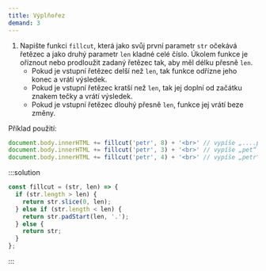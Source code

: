 ```yaml
---
title: Výplňořez
demand: 3
---
```


1. Napište funkci `fillcut`, která jako svůj první parametr `str` očekává řetězec a jako druhý parametr `len` kladné celé číslo. Úkolem funkce je oříznout nebo prodloužit zadaný řetězec tak, aby měl délku přesně `len`.
   - Pokud je vstupní řetězec delší než `len`, tak funkce odřízne jeho konec a vrátí výsledek.
   - Pokud je vstupní řetězec kratší než `len`, tak jej doplní od začátku znakem tečky a vrátí výsledek.
   - Pokud je vstupní řetězec dlouhý přesně `len`, funkce jej vrátí beze změny.

Příklad použití:

```js
document.body.innerHTML += fillcut('petr', 8) + '<br>' // vypíše „....petr“
document.body.innerHTML += fillcut('petr', 3) + '<br>' // vypíše „pet“
document.body.innerHTML += fillcut('petr', 4) + '<br>' // vypíše „petr“
```

:::solution

```js
const fillcut = (str, len) => {
  if (str.length > len) {
    return str.slice(0, len);
  } else if (str.length < len) {
    return str.padStart(len, '.');
  } else {
    return str;
  }
};
```

:::
